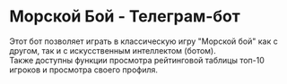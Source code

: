 # Морской Бой - Телеграм-бот

Этот бот позволяет играть в классическую игру "Морской бой" как с другом, так и с искусственным интеллектом (ботом).  
Также доступны функции просмотра рейтинговой таблицы топ-10 игроков и просмотра своего профиля.

